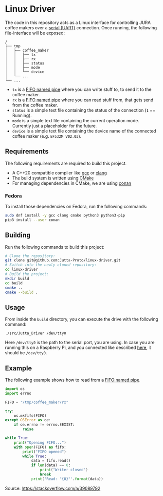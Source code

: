 # Linux Driver

The code in this repository acts as a Linux interface for controlling JURA coffee makers over a [serial (UART)](https://www.raspberrypi.org/documentation/configuration/uart.md) connection.
Once running, the following file-interface will be exposed:
```
/
├── tmp
│   ├── coffee_maker
│   │   ├── tx
│   │   ├── rx
│   │   ├── status
│   │   ├── mode
│   │   └── device
│   └── ...
└── ...
```

* `tx` is a [FIFO named pipe](https://man7.org/linux/man-pages/man7/fifo.7.html) where you can write stuff to, to send it to the coffee maker.
* `rx` is a [FIFO named pipe](https://man7.org/linux/man-pages/man7/fifo.7.html) where you can read stuff from, that gets send from the coffee maker.
* `status` is a simple text file containing the status of the connection (`1` == Running).
* `mode` is a simple text file containing the current operation mode. Currently just a placeholder for the future.
* `device` is a simple text file containing the device name of the connected coffee maker (e.g. `EF532M V02.03`).

## Requirements
The following requirements are required to build this project.
* A C++20 compatible compiler like [gcc](https://gcc.gnu.org/) or [clang](https://clang.llvm.org/)
* The build system is written using [CMake](https://cmake.org/)
* For managing dependencies in CMake, we are using [conan](https://conan.io/)

### Fedora
To install those dependencies on Fedora, run the following commands:
```bash
sudo dnf install -y gcc clang cmake python3 python3-pip
pip3 install --user conan
```

## Building
Run the following commands to build this project:
```bash
# Clone the repository:
git clone git@github.com:Jutta-Proto/linux-driver.git
# Switch into the newly cloned repository:
cd linux-driver
# Build the project:
mkdir build
cd build
cmake ..
cmake --build .
```

## Usage
From inside the `build` directory, you can execute the drive with the following command:
```
./src/Jutta_Driver /dev/tty0
```
Here `/dev/tty0` is the path to the serial port, you are using. In case you are running this on a Raspberry Pi, and you connected like described [here](https://github.com/Jutta-Proto/hardware-pi#connecting-a-coffee-maker), it should be `/dev/tty0`.

## Example
The following example shows how to read from a [FIFO named pipe](https://man7.org/linux/man-pages/man7/fifo.7.html).
```python
import os
import errno

FIFO = "/tmp/coffee_maker/rx"

try:
    os.mkfifo(FIFO)
except OSError as oe:
    if oe.errno != errno.EEXIST:
        raise

while True:
    print("Opening FIFO...")
    with open(FIFO) as fifo:
        print("FIFO opened")
        while True:
            data = fifo.read()
            if len(data) == 0:
                print("Writer closed")
                break
            print('Read: "{0}"'.format(data))
```
Source: https://stackoverflow.com/a/39089792
